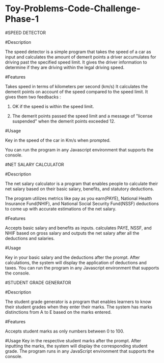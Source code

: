 # Toy-Problems-Code-Challenge-Phase-1
#SPEED DETECTOR

#Description

The speed detector is a simple program that takes the speed of a car as input and calculates the amount of demerit points a 
driver accumulates for driving past the specified speed limit. 
It gives the driver information to determine if they are driving within the legal driving speed.

#Features

Takes speed in terms of kilometers per second (km/s)
It calculates the demerit points on account of the speed compared to the speed limit.
It gives them two feedbacks :
          
 1. OK if the speed is within the speed limit.
                            
2. The demerit points passed the speed limit and a message of "license suspended" when the demerit points exceeded 12.

#Usage 

Key in the speed of the car in Km/s when prompted.

You can run the program in any Javascript environment that supports the console.

#NET SALARY CALCULATOR

#Description

The net salary calculator is a program that enables people to calculate their net salary based on their basic salary, benefits, and statutory deductions.

The program utilizes metrics like pay as you earn(PAYE), National Health Insurance Fund(NHIF), and National Social Security Fund(NSSF) deductions to come up with accurate estimations of the net salary.

#Features

Accepts basic salary and benefits as inputs.
calculates PAYE, NSSF, and NHIF based on gross salary and outputs the net salary after all the deductions and salaries.

#Usage

Key in your basic salary and the deductions after the prompt.
After calculations, the system will display the application of deductions and taxes.
You can run the program in any Javascript environment that supports the console.

#STUDENT GRADE GENERATOR

#Description

The student grade generator is a program that enables learners to know their student grades when they enter their marks.
The system has marks distinctions from A to E based on the marks entered.

#Features

Accepts student marks as only numbers between 0 to 100.

#Usage
Key in the respective student marks after the prompt.
After inputting the marks, the system will display the corresponding student grade.
The program runs in any JavaScript environment that supports the console.



                            
